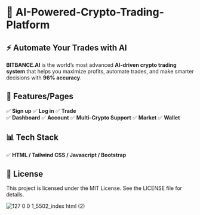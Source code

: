 # 🚀 AI-Powered-Crypto-Trading-Platform
## ⚡ Automate Your Trades with AI

**BITBANCE.AI** is the world’s most advanced **AI-driven crypto trading system** that helps you maximize profits, automate trades, and make smarter decisions with **96% accuracy**. 

## 🎯 **Features/Pages**
✅ **Sign up** 
✅ **Log in** 
✅ **Trade**  
✅ **Dashboard** 
✅ **Account** 
✅ **Multi-Crypto Support**
✅ **Market**
✅ **Wallet**

## 📊 Tech Stack
✅ **HTML / Tailwind CSS / Javascript / Bootstrap**

## 📝 License

This project is licensed under the MIT License. See the LICENSE file for details.

![127 0 0 1_5502_index html (2)](https://github.com/user-attachments/assets/3183aa93-095b-4bd2-b07c-e9706c6a6505)

